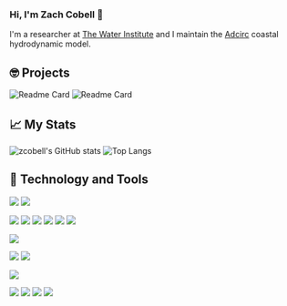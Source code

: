### Hi, I'm Zach Cobell 👋
I'm a researcher at [The Water Institute](http://www.thewaterinstitute.org) and I maintain the [Adcirc](http://adcirc.com) coastal hydrodynamic model.

## 🤓 Projects
![Readme Card](https://github-readme-stats.vercel.app/api/pin/?username=zcobell&repo=MetOceanViewer&hide_border=true&theme=dark)
![Readme Card](https://github-readme-stats.vercel.app/api/pin/?username=zcobell&repo=ADCIRCModules&hide_border=true&theme=dark)

## 📈 My Stats
![zcobell's GitHub stats](https://github-readme-stats.vercel.app/api?username=zcobell&show_icons=true&theme=dark&hide_border=true)
![Top Langs](https://github-readme-stats.vercel.app/api/top-langs/?username=zcobell&layout=compact&theme=dark&hide_border=true)

## 🔧 Technology and Tools
![](https://img.shields.io/badge/OS-Linux-informational?style=plastic&logo=linux&logoColor=white&color=1900E7)
![](https://img.shields.io/badge/OS-Mac-informational?style=plastic&logo=apple&logoColor=white&color=1900E7)

![](https://img.shields.io/badge/Code-C%2B%2B-informational?style=plastic&logo=c%2B%2B&logoColor=white&color=2bbc8a)
![](https://img.shields.io/badge/Code-Fortran-informational?style=plastic&Color=white&color=2bbc8a)
![](https://img.shields.io/badge/Code-Python-informational?style=plastic&logo=python&logoColor=white&color=2bbc8a)
![](https://img.shields.io/badge/Code-Qt-informational?style=plastic&logo=qt&logoColor=white&color=2bbc8a)
![](https://img.shields.io/badge/Code-MPI-informational?style=plastic&logoColor=white&color=2bbc8a)
![](https://img.shields.io/badge/Code-OpenMP-informational?style=plastic&logoColor=white&color=2bbc8a)

![](https://img.shields.io/badge/Build-CMake-informational?style=plastic&logo=cmake&logoColor=white&color=7F00F6)

![](https://img.shields.io/badge/Shell-Bash-informational?style=plastic&logo=gnu-bash&logoColor=white&color=00B7F6)
![](https://img.shields.io/badge/Shell-zsh-informational?style=plastic&logo=windows-terminal&logoColor=white&color=00B7F6)

![](https://img.shields.io/badge/Cloud-AWS-informational?style=plastic&logo=amazon-aws&logoColor=white&color=FF9900)

![](https://img.shields.io/badge/Editor-VIM-informational?style=plastic&logo=vim&logoColor=white&color=F60000)
![](https://img.shields.io/badge/Editor-CLion-informational?style=plastic&logo=clion&logoColor=white&color=F60000)
![](https://img.shields.io/badge/Editor-PyCharm-informational?style=plastic&logo=pycharm&logoColor=white&color=F60000)
![](https://img.shields.io/badge/Editor-QtCreator-informational?style=plastic&logo=qt&logoColor=white&color=F60000)
